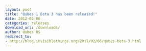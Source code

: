 ```yaml
---
layout: post
title: "Qubes 1 Beta 3 has been released!"
date: 2012-02-06
categories: releases
download_url: /downloads/
author: Qubes OS
redirect_to:
- http://blog.invisiblethings.org/2012/02/06/qubes-beta-3.html
---
```

